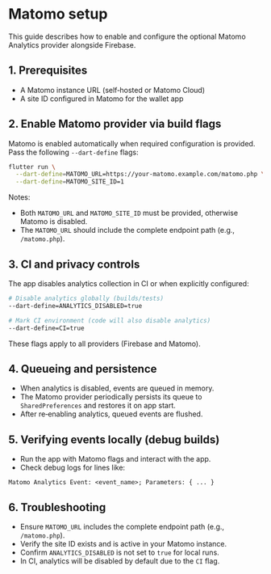 # Matomo setup

This guide describes how to enable and configure the optional Matomo Analytics provider alongside Firebase.

## 1. Prerequisites

- A Matomo instance URL (self‑hosted or Matomo Cloud)
- A site ID configured in Matomo for the wallet app

## 2. Enable Matomo provider via build flags

Matomo is enabled automatically when required configuration is provided. Pass the following `--dart-define` flags:

```bash
flutter run \
  --dart-define=MATOMO_URL=https://your-matomo.example.com/matomo.php \
  --dart-define=MATOMO_SITE_ID=1
```

Notes:

- Both `MATOMO_URL` and `MATOMO_SITE_ID` must be provided, otherwise Matomo is disabled.
- The `MATOMO_URL` should include the complete endpoint path (e.g., `/matomo.php`).

## 3. CI and privacy controls

The app disables analytics collection in CI or when explicitly configured:

```bash
# Disable analytics globally (builds/tests)
--dart-define=ANALYTICS_DISABLED=true

# Mark CI environment (code will also disable analytics)
--dart-define=CI=true
```

These flags apply to all providers (Firebase and Matomo).

## 4. Queueing and persistence

- When analytics is disabled, events are queued in memory.
- The Matomo provider periodically persists its queue to `SharedPreferences` and restores it on app start.
- After re‑enabling analytics, queued events are flushed.

## 5. Verifying events locally (debug builds)

- Run the app with Matomo flags and interact with the app.
- Check debug logs for lines like:

```
Matomo Analytics Event: <event_name>; Parameters: { ... }
```

## 6. Troubleshooting

- Ensure `MATOMO_URL` includes the complete endpoint path (e.g., `/matomo.php`).
- Verify the site ID exists and is active in your Matomo instance.
- Confirm `ANALYTICS_DISABLED` is not set to `true` for local runs.
- In CI, analytics will be disabled by default due to the `CI` flag.
